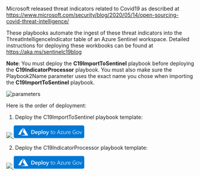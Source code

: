 Microsoft released threat indicators related to Covid19 as described at https://www.microsoft.com/security/blog/2020/05/14/open-sourcing-covid-threat-intelligence/

These playbooks automate the ingest of these threat indicators into the ThreatIntelligenceIndicator table of an Azure Sentinel workspace. Detailed instructions for deploying these workbooks can be found at https://aka.ms/sentinelc19blog

**Note**: You must deploy the **C19ImportToSentinel** playbook before deploying the **C19IndicatorProcessor** playbook. You must also make sure the Playbook2Name parameter uses the exact name you chose when importing the **C19ImportToSentinel** playbook.

![parameters](playbookparameter.png)

Here is the order of deployment:

1. Deploy the C19ImportToSentinel playbook template:

<a href="https://portal.azure.com/#create/Microsoft.Template/uri/https%3A%2F%2Fraw.githubusercontent.com%2FAzure%2FAzure-Sentinel%2Fmaster%2FPlaybooks%2FGet-Microsoft-Covid19-Indicators%2FC19ImportToSentinel.json" target="_blank">
    <img src="https://aka.ms/deploytoazurebutton"/>
</a>
<a href="https://portal.azure.us/#create/Microsoft.Template/uri/https%3A%2F%2Fraw.githubusercontent.com%2FAzure%2FAzure-Sentinel%2Fmaster%2FPlaybooks%2FGet-Microsoft-Covid19-Indicators%2FC19ImportToSentinel.json" target="_blank">
<img src="https://raw.githubusercontent.com/Azure/azure-quickstart-templates/master/1-CONTRIBUTION-GUIDE/images/deploytoazuregov.png"/>
</a>

2. Deploy the C19IndicatorProcessor playbook template:

<a href="https://portal.azure.com/#create/Microsoft.Template/uri/https%3A%2F%2Fraw.githubusercontent.com%2FAzure%2FAzure-Sentinel%2Fmaster%2FPlaybooks%2FGet-Microsoft-Covid19-Indicators%2FC19IndicatorProcessor.json" target="_blank">
    <img src="https://aka.ms/deploytoazurebutton"/>
</a>
<a href="https://portal.azure.us/#create/Microsoft.Template/uri/https%3A%2F%2Fraw.githubusercontent.com%2FAzure%2FAzure-Sentinel%2Fmaster%2FPlaybooks%2FGet-Microsoft-Covid19-Indicators%2FC19IndicatorProcessor.json" target="_blank">
<img src="https://raw.githubusercontent.com/Azure/azure-quickstart-templates/master/1-CONTRIBUTION-GUIDE/images/deploytoazuregov.png"/>
</a>


